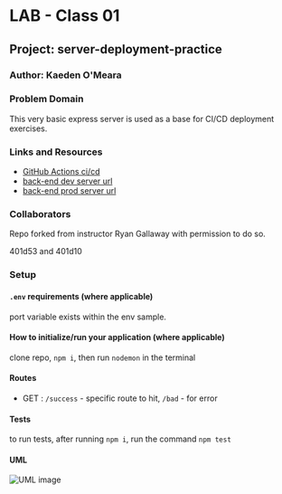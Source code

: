 # LAB - Class 01

## Project: server-deployment-practice

### Author: Kaeden O'Meara

### Problem Domain

This very basic express server is used as a base for CI/CD deployment exercises.

### Links and Resources

- [GitHub Actions ci/cd](https://github.com/rkgallaway/server-deployment-practice-d51/actions)
- [back-end dev server url](http://xyz.com)
- [back-end prod server url](http://xyz.com)

### Collaborators

Repo forked from instructor Ryan Gallaway with permission to do so.

401d53 and 401d10

### Setup

#### `.env` requirements (where applicable)

port variable exists within the env sample.


#### How to initialize/run your application (where applicable)

clone repo, `npm i`, then run `nodemon` in the terminal

#### Routes

- GET : `/success` - specific route to hit, `/bad` - for error

#### Tests

to run tests, after running `npm i`, run the command `npm test`

#### UML

![UML image](./assets//example-server-uml.png)
